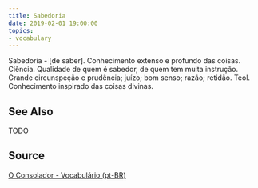 ```yaml
---
title: Sabedoria
date: 2019-02-01 19:00:00
topics:
- vocabulary
---
```


Sabedoria -  [de saber]. Conhecimento extenso e profundo das coisas. Ciência. Qualidade de quem é sabedor, de quem tem muita instrução. Grande circunspeção e prudência; juízo; bom senso; razão; retidão. Teol. Conhecimento inspirado das coisas divinas.

## See Also
TODO

## Source
[O Consolador - Vocabulário (pt-BR)](http://www.oconsolador.com.br/linkfixo/vocabulario/principal.html)

